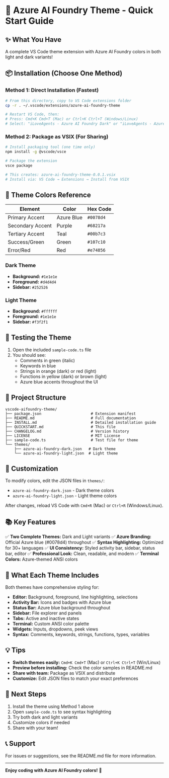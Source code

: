 # 🚀 Azure AI Foundry Theme - Quick Start Guide

## ✨ What You Have

A complete VS Code theme extension with Azure AI Foundry colors in both light and dark variants!

## 📦 Installation (Choose One Method)

### Method 1: Direct Installation (Fastest)

```bash
# From this directory, copy to VS Code extensions folder
cp -r . ~/.vscode/extensions/azure-ai-foundry-theme

# Restart VS Code, then:
# Press: Cmd+K Cmd+T (Mac) or Ctrl+K Ctrl+T (Windows/Linux)
# Select: "iLoveAgents - Azure AI Foundry Dark" or "iLoveAgents - Azure AI Foundry Light"
```

### Method 2: Package as VSIX (For Sharing)

```bash
# Install packaging tool (one time only)
npm install -g @vscode/vsce

# Package the extension
vsce package

# This creates: azure-ai-foundry-theme-0.0.1.vsix
# Install via: VS Code → Extensions → Install from VSIX
```

## 🎨 Theme Colors Reference

| Element | Color | Hex Code |
|---------|-------|----------|
| Primary Accent | Azure Blue | `#0078d4` |
| Secondary Accent | Purple | `#68217a` |
| Tertiary Accent | Teal | `#00b7c3` |
| Success/Green | Green | `#107c10` |
| Error/Red | Red | `#e74856` |

### Dark Theme
- **Background:** `#1e1e1e`
- **Foreground:** `#d4d4d4`
- **Sidebar:** `#252526`

### Light Theme
- **Background:** `#ffffff`
- **Foreground:** `#1e1e1e`
- **Sidebar:** `#f3f2f1`

## 🧪 Testing the Theme

1. Open the included `sample-code.ts` file
2. You should see:
   - Comments in green (italic)
   - Keywords in blue
   - Strings in orange (dark) or red (light)
   - Functions in yellow (dark) or brown (light)
   - Azure blue accents throughout the UI

## 📁 Project Structure

```
vscode-aifoundry-theme/
├── package.json                      # Extension manifest
├── README.md                         # Full documentation
├── INSTALL.md                        # Detailed installation guide
├── QUICKSTART.md                     # This file
├── CHANGELOG.md                      # Version history
├── LICENSE                           # MIT License
├── sample-code.ts                    # Test file for theme
└── themes/
    ├── azure-ai-foundry-dark.json   # Dark theme
    └── azure-ai-foundry-light.json  # Light theme
```

## 🔧 Customization

To modify colors, edit the JSON files in `themes/`:
- `azure-ai-foundry-dark.json` - Dark theme colors
- `azure-ai-foundry-light.json` - Light theme colors

After changes, reload VS Code with `Cmd+R` (Mac) or `Ctrl+R` (Windows/Linux).

## 📚 Key Features

✅ **Two Complete Themes:** Dark and Light variants
✅ **Azure Branding:** Official Azure blue (#0078d4) throughout
✅ **Syntax Highlighting:** Optimized for 30+ languages
✅ **UI Consistency:** Styled activity bar, sidebar, status bar, editor
✅ **Professional Look:** Clean, readable, and modern
✅ **Terminal Colors:** Azure-themed ANSI colors

## 🎯 What Each Theme Includes

Both themes have comprehensive styling for:
- **Editor:** Background, foreground, line highlighting, selections
- **Activity Bar:** Icons and badges with Azure blue
- **Status Bar:** Azure blue background throughout
- **Sidebar:** File explorer and panels
- **Tabs:** Active and inactive states
- **Terminal:** Custom ANSI color palette
- **Widgets:** Inputs, dropdowns, peek views
- **Syntax:** Comments, keywords, strings, functions, types, variables

## 💡 Tips

- **Switch themes easily:** `Cmd+K Cmd+T` (Mac) or `Ctrl+K Ctrl+T` (Win/Linux)
- **Preview before installing:** Check the color samples in README.md
- **Share with team:** Package as VSIX and distribute
- **Customize:** Edit JSON files to match your exact preferences

## 🌟 Next Steps

1. Install the theme using Method 1 above
2. Open `sample-code.ts` to see syntax highlighting
3. Try both dark and light variants
4. Customize colors if needed
5. Share with your team!

## 📞 Support

For issues or suggestions, see the README.md file for more information.

---

**Enjoy coding with Azure AI Foundry colors!** 💙
